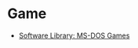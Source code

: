 Game
====
* [Software Library: MS-DOS Games](https://archive.org/details/softwarelibrary_msdos_games/v2)
